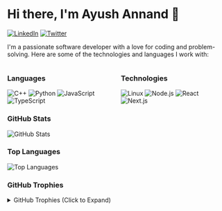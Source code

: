 # Hi there, I'm Ayush Annand 👋

[![LinkedIn](https://img.shields.io/badge/-LinkedIn-0077b5?style=flat-square&logo=LinkedIn&logoColor=white&link=https://www.linkedin.com/in/ayushannand/)](https://www.linkedin.com/in/ayushannand/)
[![Twitter](https://img.shields.io/badge/-Twitter-1da1f2?style=flat-square&logo=Twitter&logoColor=white&link=https://twitter.com/ayushannand/)](https://twitter.com/ayushannand/)

I'm a passionate software developer with a love for coding and problem-solving. Here are some of the technologies and languages I work with:

<div style="display: flex; flex-wrap: wrap; gap: 20px;">
  <div style="flex: 1; min-width: 200px;">
    <h3>Languages</h3>
    <img src="https://img.shields.io/badge/C++-00599C?style=flat-square&logo=C%2B%2B&logoColor=white" alt="C++">
    <img src="https://img.shields.io/badge/Python-3776AB?style=flat-square&logo=Python&logoColor=white" alt="Python">
    <img src="https://img.shields.io/badge/JavaScript-F7DF1E?style=flat-square&logo=JavaScript&logoColor=white" alt="JavaScript">
    <img src="https://img.shields.io/badge/TypeScript-007ACC?style=flat-square&logo=TypeScript&logoColor=white" alt="TypeScript">
  </div>
  <div style="flex: 1; min-width: 200px;">
    <h3>Technologies</h3>
    <img src="https://img.shields.io/badge/Linux-FCC624?style=flat-square&logo=Linux&logoColor=black" alt="Linux">
    <img src="https://img.shields.io/badge/Node.js-339933?style=flat-square&logo=Node.js&logoColor=white" alt="Node.js">
    <img src="https://img.shields.io/badge/React-61DAFB?style=flat-square&logo=React&logoColor=white" alt="React">
    <img src="https://img.shields.io/badge/Next.js-000000?style=flat-square&logo=Next.js&logoColor=white" alt="Next.js">
  </div>
</div>

<h3>GitHub Stats</h3>

![GitHub Stats](https://github-readme-stats.vercel.app/api?username=ayushannand&show_icons=true&theme=nightowl)

<h3>Top Languages</h3>

![Top Languages](https://github-readme-stats.vercel.app/api/top-langs/?username=ayushannand&layout=compact&theme=nightowl)

<h3>GitHub Trophies</h3>

<details>
<summary>GitHub Trophies (Click to Expand)</summary>
  
[![GitHub Trophies](https://github-profile-trophy.vercel.app/?username=ayushannand&theme=onedark&column=4)](https://github.com/ryo-ma/github-profile-trophy)
</details>
